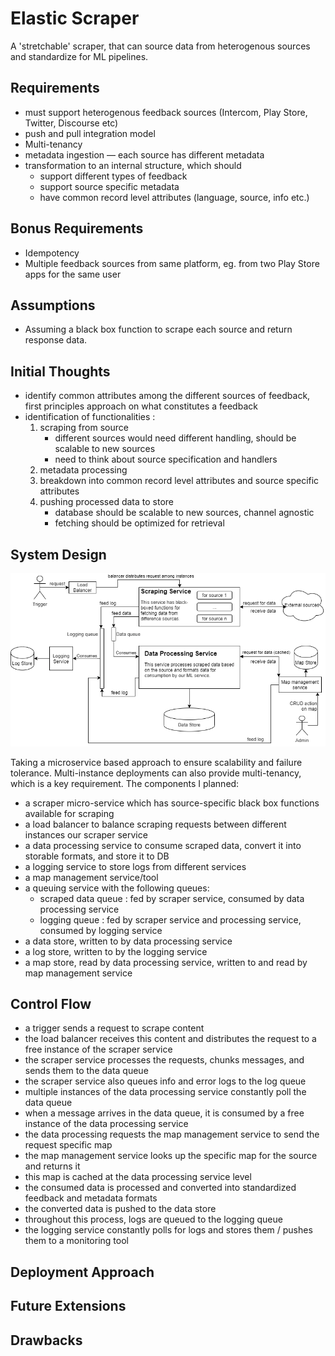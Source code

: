 # Elastic Scraper
A 'stretchable' scraper, that can source data from heterogenous sources and standardize for ML pipelines.

## Requirements

- must support heterogenous feedback sources (Intercom, Play Store, Twitter, Discourse etc)
- push and pull integration model
- Multi-tenancy
- metadata ingestion — each source has different metadata
- transformation to an internal structure, which should
    - support different types of feedback
    - support source specific metadata
    - have common record level attributes (language, source, info etc.)

## Bonus Requirements

- Idempotency
- Multiple feedback sources from same platform, eg. from two Play Store apps for the same user

## Assumptions
- Assuming a black box function to scrape each source and return response data.

## Initial Thoughts
- identify common attributes among the different sources of feedback, first principles approach on what constitutes a feedback
- identification of functionalities :
    1. scraping from source
        - different sources would need different handling, should be scalable to new sources
        - need to think about source specification and handlers
    2. metadata processing
    3. breakdown into common record level attributes and source specific attributes
    4. pushing processed data to store
        - database should be scalable to new sources, channel agnostic
        - fetching should be optimized for retrieval

## System Design

![high-level-diagram](./resources/high-level-diagram.png)

Taking a microservice based approach to ensure scalability and failure tolerance. Multi-instance deployments can also provide multi-tenancy, which is a key requirement. The components I planned:

- a scraper micro-service which has source-specific black box functions available for scraping
- a load balancer to balance scraping requests between different instances our scraper service
- a data processing service to consume scraped data, convert it into storable formats, and store it to DB
- a logging service to store logs from different services
- a map management service/tool
- a queuing service with the following queues:
    - scraped data queue : fed by scraper service, consumed by data processing service
    - logging queue : fed by scraper service and processing service, consumed by logging service
- a data store, written to by data processing service
- a log store, written to by the logging service
- a map store, read by data processing service, written to and read by map management service

## Control Flow
- a trigger sends a request to scrape content 
- the load balancer receives this content and distributes the request to a free instance of the scraper service
- the scraper service processes the requests, chunks messages, and sends them to the data queue
- the scraper service also queues info and error logs to the log queue
- multiple instances of the data processing service constantly poll the data queue
- when a message arrives in the data queue, it is consumed by a free instance of the data processing service
- the data processing requests the map management service to send the request specific map
- the map management service looks up the specific map for the source and returns it
- this map is cached at the data processing service level 
- the consumed data is processed and converted into standardized feedback and metadata formats
- the converted data is pushed to the data store
- throughout this process, logs are queued to the logging queue
- the logging service constantly polls for logs and stores them / pushes them to a monitoring tool

## Deployment Approach

## Future Extensions

## Drawbacks